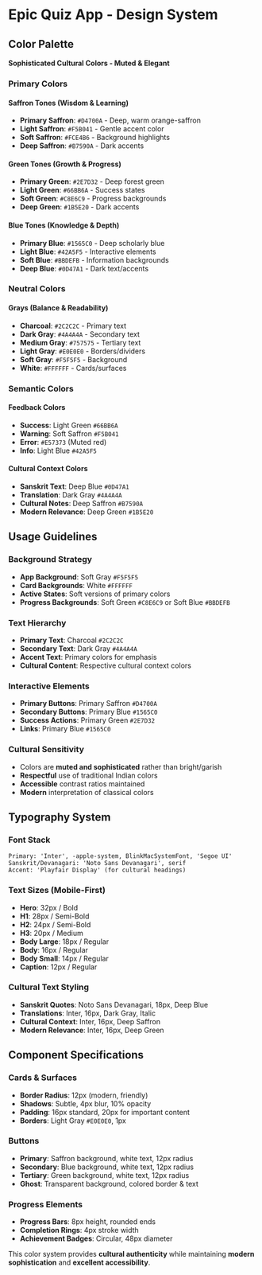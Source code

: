 # Epic Quiz App - Design System

## Color Palette
**Sophisticated Cultural Colors - Muted & Elegant**

### Primary Colors

#### Saffron Tones (Wisdom & Learning)
- **Primary Saffron**: `#D4700A` - Deep, warm orange-saffron
- **Light Saffron**: `#F5B041` - Gentle accent color
- **Soft Saffron**: `#FCE4B6` - Background highlights
- **Deep Saffron**: `#B7590A` - Dark accents

#### Green Tones (Growth & Progress)
- **Primary Green**: `#2E7D32` - Deep forest green
- **Light Green**: `#66BB6A` - Success states
- **Soft Green**: `#C8E6C9` - Progress backgrounds
- **Deep Green**: `#1B5E20` - Dark accents

#### Blue Tones (Knowledge & Depth)
- **Primary Blue**: `#1565C0` - Deep scholarly blue
- **Light Blue**: `#42A5F5` - Interactive elements
- **Soft Blue**: `#BBDEFB` - Information backgrounds
- **Deep Blue**: `#0D47A1` - Dark text/accents

### Neutral Colors

#### Grays (Balance & Readability)
- **Charcoal**: `#2C2C2C` - Primary text
- **Dark Gray**: `#4A4A4A` - Secondary text
- **Medium Gray**: `#757575` - Tertiary text
- **Light Gray**: `#E0E0E0` - Borders/dividers
- **Soft Gray**: `#F5F5F5` - Background
- **White**: `#FFFFFF` - Cards/surfaces

### Semantic Colors

#### Feedback Colors
- **Success**: Light Green `#66BB6A`
- **Warning**: Soft Saffron `#F5B041`
- **Error**: `#E57373` (Muted red)
- **Info**: Light Blue `#42A5F5`

#### Cultural Context Colors
- **Sanskrit Text**: Deep Blue `#0D47A1`
- **Translation**: Dark Gray `#4A4A4A`
- **Cultural Notes**: Deep Saffron `#B7590A`
- **Modern Relevance**: Deep Green `#1B5E20`

## Usage Guidelines

### Background Strategy
- **App Background**: Soft Gray `#F5F5F5`
- **Card Backgrounds**: White `#FFFFFF`
- **Active States**: Soft versions of primary colors
- **Progress Backgrounds**: Soft Green `#C8E6C9` or Soft Blue `#BBDEFB`

### Text Hierarchy
- **Primary Text**: Charcoal `#2C2C2C`
- **Secondary Text**: Dark Gray `#4A4A4A`
- **Accent Text**: Primary colors for emphasis
- **Cultural Content**: Respective cultural context colors

### Interactive Elements
- **Primary Buttons**: Primary Saffron `#D4700A`
- **Secondary Buttons**: Primary Blue `#1565C0`
- **Success Actions**: Primary Green `#2E7D32`
- **Links**: Primary Blue `#1565C0`

### Cultural Sensitivity
- Colors are **muted and sophisticated** rather than bright/garish
- **Respectful** use of traditional Indian colors
- **Accessible** contrast ratios maintained
- **Modern** interpretation of classical colors

## Typography System

### Font Stack
```
Primary: 'Inter', -apple-system, BlinkMacSystemFont, 'Segoe UI'
Sanskrit/Devanagari: 'Noto Sans Devanagari', serif
Accent: 'Playfair Display' (for cultural headings)
```

### Text Sizes (Mobile-First)
- **Hero**: 32px / Bold
- **H1**: 28px / Semi-Bold
- **H2**: 24px / Semi-Bold  
- **H3**: 20px / Medium
- **Body Large**: 18px / Regular
- **Body**: 16px / Regular
- **Body Small**: 14px / Regular
- **Caption**: 12px / Regular

### Cultural Text Styling
- **Sanskrit Quotes**: Noto Sans Devanagari, 18px, Deep Blue
- **Translations**: Inter, 16px, Dark Gray, Italic
- **Cultural Context**: Inter, 16px, Deep Saffron
- **Modern Relevance**: Inter, 16px, Deep Green

## Component Specifications

### Cards & Surfaces
- **Border Radius**: 12px (modern, friendly)
- **Shadows**: Subtle, 4px blur, 10% opacity
- **Padding**: 16px standard, 20px for important content
- **Borders**: Light Gray `#E0E0E0`, 1px

### Buttons
- **Primary**: Saffron background, white text, 12px radius
- **Secondary**: Blue background, white text, 12px radius  
- **Tertiary**: Green background, white text, 12px radius
- **Ghost**: Transparent background, colored border & text

### Progress Elements
- **Progress Bars**: 8px height, rounded ends
- **Completion Rings**: 4px stroke width
- **Achievement Badges**: Circular, 48px diameter

This color system provides **cultural authenticity** while maintaining **modern sophistication** and **excellent accessibility**.